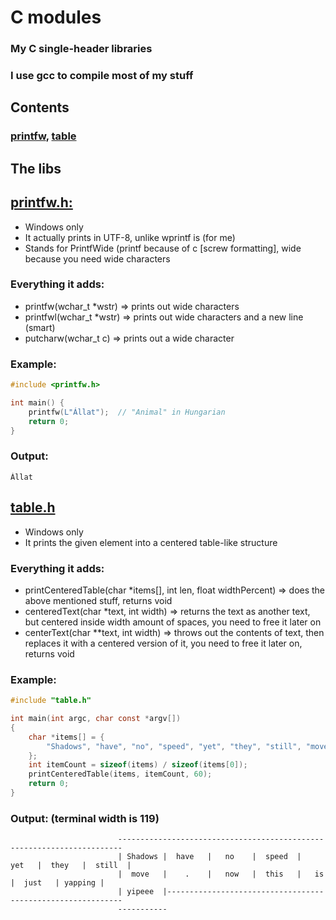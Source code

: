 # C modules
### My C single-header libraries
### I use gcc to compile most of my stuff
## Contents
### [printfw](#printfwh), [table](#tableh)
## The libs
## [printfw.h:](printfw.h)
- Windows only
- It actually prints in UTF-8, unlike wprintf is (for me)
- Stands for PrintfWide (printf because of c [screw formatting], wide because you need wide characters
### Everything it adds:
- printfw(wchar_t *wstr) => prints out wide characters
- printfwl(wchar_t *wstr) => prints out wide characters and a new line (smart)
- putcharw(wchar_t c) => prints out a wide character
### Example:
```c
#include <printfw.h>

int main() {
    printfw(L"Állat");  // "Animal" in Hungarian
    return 0;
}
```
### Output:
```
Állat
```
## [table.h](table.h)
- Windows only
- It prints the given element into a centered table-like structure
### Everything it adds:
- printCenteredTable(char *items[], int len, float widthPercent) => does the above mentioned stuff, returns void
- centeredText(char *text, int width) => returns the text as another text, but centered inside width amount of spaces, you need to free it later on
- centerText(char **text, int width) => throws out the contents of text, then replaces it with a centered version of it, you need to free it later on, returns void
### Example:
```c
#include "table.h"

int main(int argc, char const *argv[])
{
    char *items[] = {
        "Shadows", "have", "no", "speed", "yet", "they", "still", "move", ".", "now", "this", "is", "just", "yapping", "yipeee"
    };
    int itemCount = sizeof(items) / sizeof(items[0]);
    printCenteredTable(items, itemCount, 60);
    return 0;
}
```
### Output: (terminal width is 119)
```
                        -----------------------------------------------------------------------
                        | Shadows |  have   |   no    |  speed  |   yet   |  they   |  still  |
                        |  move   |    .    |   now   |  this   |   is    |  just   | yapping |
                        | yipeee  |------------------------------------------------------------
                        -----------
```
